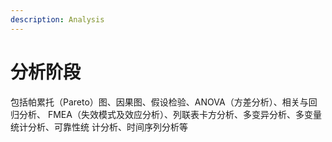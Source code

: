 ```yaml
---
description: Analysis
---
```


# 分析阶段

包括帕累托（Pareto）图、因果图、假设检验、ANOVA（方差分析）、相关与回归分析、 FMEA（失效模式及效应分析）、列联表卡方分析、多变异分析、多变量统计分析、可靠性统 计分析、时间序列分析等

